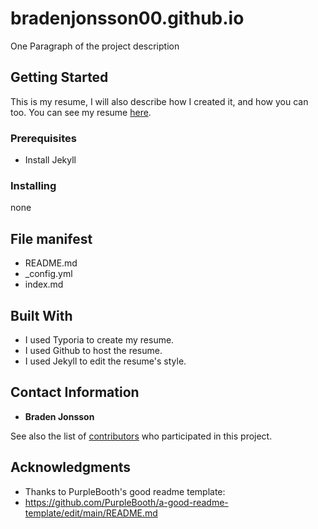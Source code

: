 # bradenjonsson00.github.io

One Paragraph of the project description

## Getting Started

This is my resume, I will also describe how I created it, and how you can too.
You can see my resume [here](bradenjonsson00.github.io).

### Prerequisites

 - Install Jekyll

### Installing

none

## File manifest
 - README.md
 - _config.yml
 - index.md

## Built With

 - I used Typoria to create my resume.
 - I used Github to host the resume.
 - I used Jekyll to edit the resume's style.

## Contact Information
 - **Braden Jonsson**

See also the list of
[contributors](https://github.com/PurpleBooth/a-good-readme-template/contributors)
who participated in this project.

## Acknowledgments
 - Thanks to PurpleBooth's good readme template:
 - https://github.com/PurpleBooth/a-good-readme-template/edit/main/README.md

